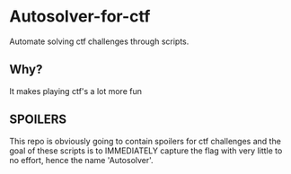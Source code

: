 # Autosolver-for-ctf
Automate solving ctf challenges through scripts.
## Why?
It makes playing ctf's a lot more fun
## SPOILERS
This repo is obviously going to contain spoilers for ctf challenges and the goal of these scripts is to IMMEDIATELY capture the flag with very little to no  effort, hence the name 'Autosolver'.  
